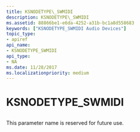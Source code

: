 ```yaml
---
title: KSNODETYPE\_SWMIDI
description: KSNODETYPE\_SWMIDI
ms.assetid: 88866be1-e6da-4252-a31b-bc1a8d558683
keywords: ["KSNODETYPE_SWMIDI Audio Devices"]
topic_type:
- apiref
api_name:
- KSNODETYPE_SWMIDI
api_type:
- NA
ms.date: 11/28/2017
ms.localizationpriority: medium
---
```


# KSNODETYPE\_SWMIDI


## <span id="ddk_ksnodetype_swmidi_ks"></span><span id="DDK_KSNODETYPE_SWMIDI_KS"></span>


This parameter name is reserved for future use.

 

 






